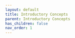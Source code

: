 ```yaml
---
layout: default
title: Introductory Concepts
parent: Introductory Concepts
has_children: false
nav_order: 1
---
```

